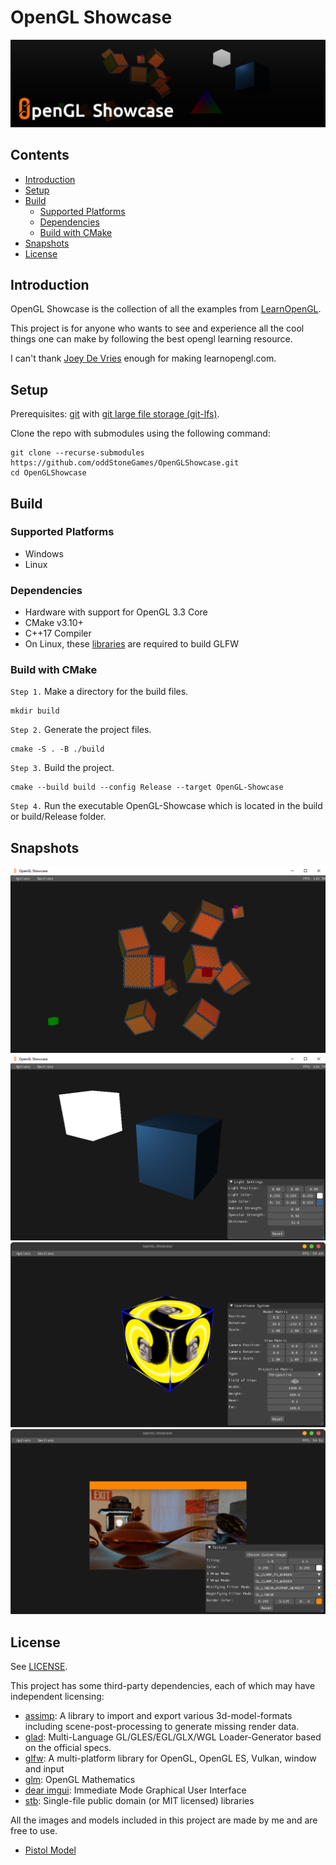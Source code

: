# OpenGL Showcase <!-- omit in toc -->

![Banner](banner.png)

## Contents <!-- omit in toc -->

- [Introduction](#introduction)
- [Setup](#setup)
- [Build](#build)
  - [Supported Platforms](#supported-platforms)
  - [Dependencies](#dependencies)
  - [Build with CMake](#build-with-cmake)
- [Snapshots](#snapshots)
- [License](#license)

## Introduction 
 
OpenGL Showcase is the collection of all the examples from [LearnOpenGL](https://www.learnopengl.com).  
  
This project is for anyone who wants to see and experience all the cool things one can make by following the best opengl learning resource.  

I can't thank [Joey De Vries](http://joeydevries.com/#home) enough for making learnopengl.com.

## Setup 
 
Prerequisites: [git](https://git-scm.com/downloads) with [git large file storage (git-lfs)](https://docs.github.com/en/repositories/working-with-files/managing-large-files/installing-git-large-file-storage).

Clone the repo with submodules using the following command:

```
git clone --recurse-submodules https://github.com/oddStoneGames/OpenGLShowcase.git
cd OpenGLShowcase
```

## Build 
 
### Supported Platforms  
- Windows
- Linux

### Dependencies 
 
- Hardware with support for OpenGL 3.3 Core
- CMake v3.10+
- C++17 Compiler 
- On Linux, these [libraries](https://www.glfw.org/docs/latest/compile_guide.html) are required to build GLFW

### Build with CMake 
 
`Step 1.` Make a directory for the build files.

```
mkdir build
```

`Step 2.` Generate the project files.

```
cmake -S . -B ./build
```

`Step 3.` Build the project.

```
cmake --build build --config Release --target OpenGL-Showcase
```
`Step 4.` Run the executable OpenGL-Showcase which is located in the build or build/Release folder.

## Snapshots  
![Alt text](/snapshots/4.png)
![Alt text](/snapshots/3.png)
![Alt text](/snapshots/2.png)
![Alt text](/snapshots/1.png)

## License 
 
See [LICENSE](LICENSE).

This project has some third-party dependencies, each of which may have independent licensing:

- [assimp](https://github.com/assimp/assimp): A library to import and export various 3d-model-formats including scene-post-processing to generate missing render data.
- [glad](https://glad.dav1d.de/): Multi-Language GL/GLES/EGL/GLX/WGL Loader-Generator based on the official specs.
- [glfw](https://github.com/glfw/glfw): A multi-platform library for OpenGL, OpenGL ES, Vulkan, window and input
- [glm](https://github.com/g-truc/glm): OpenGL Mathematics
- [dear imgui](https://github.com/ocornut/imgui): Immediate Mode Graphical User Interface
- [stb](https://github.com/nothings/stb): Single-file public domain (or MIT licensed) libraries

All the images and models included in this project are made by me and are free to use.
- [Pistol Model](https://free3d.com/3d-model/beretta-pistol-459996.html)